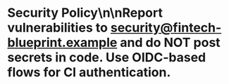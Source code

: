 # Security Policy\n\nReport vulnerabilities to security@fintech-blueprint.example and do NOT post secrets in code. Use OIDC-based flows for CI authentication.
